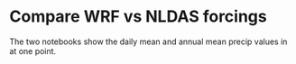 # Compare WRF vs NLDAS forcings

The two notebooks show the daily mean and annual mean precip values in at one point.
